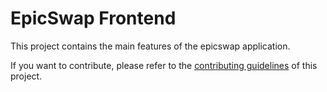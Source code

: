 # EpicSwap Frontend

This project contains the main features of the epicswap application.

If you want to contribute, please refer to the [contributing guidelines](./CONTRIBUTING.md) of this project.
